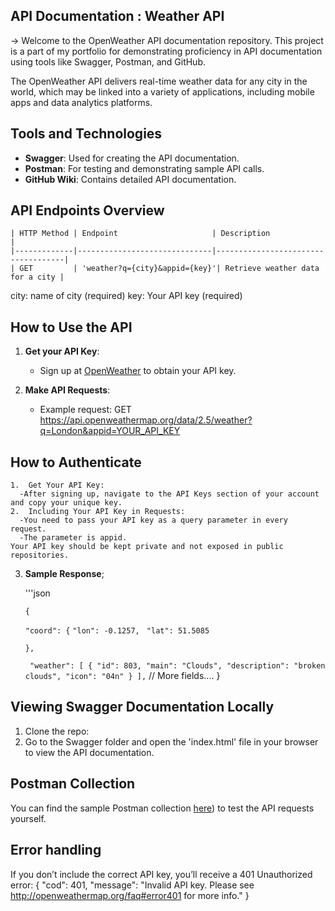 ## API Documentation : Weather API 
-> Welcome to the OpenWeather API documentation repository. This project is a part of my portfolio for demonstrating proficiency in API documentation using tools
   like Swagger, Postman, and GitHub.

The OpenWeather API delivers real-time weather data for any city in the world, which may be linked into a variety of applications, including mobile apps and data analytics platforms.


## Tools and Technologies
   - **Swagger**: Used for creating the API documentation.
   - **Postman**: For testing and demonstrating sample API calls.
   - **GitHub Wiki**: Contains detailed API documentation.

## API Endpoints Overview
    | HTTP Method | Endpoint                     | Description                        |
    |-------------|------------------------------|------------------------------------|
    | GET         | 'weather?q={city}&appid={key}'| Retrieve weather data for a city |

   city: name of city (required)
   key:  Your API key (required)

## How to Use the API

1. **Get your API Key**:
    - Sign up at [OpenWeather](https://home.openweathermap.org/users/sign_up) to obtain your API key.
  
2. **Make API Requests**:
    - Example request:
    GET https://api.openweathermap.org/data/2.5/weather?q=London&appid=YOUR_API_KEY

## How to Authenticate

	1.	Get Your API Key:
	  -After signing up, navigate to the API Keys section of your account and copy your unique key.
	2.	Including Your API Key in Requests:
	  -You need to pass your API key as a query parameter in every request.
	  -The parameter is appid.
    Your API key should be kept private and not exposed in public repositories.

3. **Sample Response**;


   '''json

   `{`
   
    `"coord": {`
        `"lon": -0.1257,`
       ` "lat": 51.5085`
   
    `},`
   
   ` "weather": [
        {
            "id": 803,
            "main": "Clouds",
            "description": "broken clouds",
            "icon": "04n"
        }
    ],`
    // More fields....
     }

## Viewing Swagger Documentation Locally
1. Clone the repo:
2. Go to the Swagger folder and open the 'index.html' file in your browser to view the API documentation.

## Postman Collection

You can find the sample Postman collection [here](https://api.openweathermap.org/data/2.5/weather?q=London&appid=6cb2448603181bcb3ad20d85b05835b1)) to test the API requests yourself.

## Error handling

If you don’t include the correct API key, you’ll receive a 401 Unauthorized error:
{
  "cod": 401,
  "message": "Invalid API key. Please see http://openweathermap.org/faq#error401 for more info."
}
